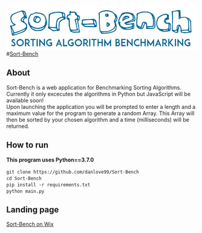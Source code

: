 ![image](https://github.com/danlove99/Sort-Bench/blob/master/static/LOGO.JPG )
#[Sort-Bench](http://sort-bench.appspot.com/)
## About

  Sort-Bench is a web application for Benchmarking Sorting Algorithms. Currently it only excecutes the algorithms in Python but JavaScript will be available soon! <br/> Upon launching the application you will be prompted to enter a length and a maximum value for the program to generate a random Array. This Array will then be sorted by your chosen algorithm and a time (milliseconds) will be returned. 
  
## How to run

  **This program uses Python==3.7.0**
  
  `git clone https://github.com/danlove99/Sort-Bench`<br/>
  `cd Sort-Bench`<br/>
  `pip install -r requirements.txt`<br/>
  `python main.py`<br/>

## Landing page
[Sort-Bench on Wix](https://danlovecomputing.wixsite.com/sort-bench)
